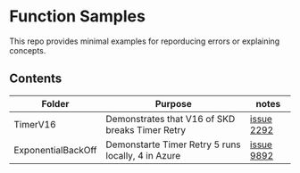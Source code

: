 # Function Samples
This repo provides minimal examples for reporducing errors or explaining concepts.


## Contents
| Folder | Purpose |  notes |
|----|----|----|
|TimerV16 | Demonstrates that V16 of SKD breaks Timer Retry| [issue 2292](https://github.com/Azure/azure-functions-dotnet-worker/issues/2292)  | 
|ExponentialBackOff | Demonstarte Timer Retry   5 runs locally, 4 in Azure  |    [issue 9892](https://github.com/Azure/azure-functions-host/issues/9892) |
